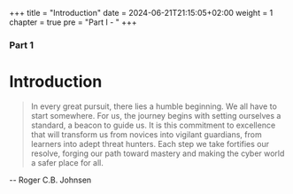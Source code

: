 +++
title = "Introduction"
date = 2024-06-21T21:15:05+02:00
weight = 1
chapter = true
pre = "Part I - "
+++

### Part 1

# Introduction

> In every great pursuit, there lies a humble beginning. We all have to start somewhere. For us, the journey begins with setting ourselves a standard, a beacon to guide us. It is this commitment to excellence that will transform us from novices into vigilant guardians, from learners into adept threat hunters. Each step we take fortifies our resolve, forging our path toward mastery and making the cyber world a safer place for all.

-- Roger C.B. Johnsen